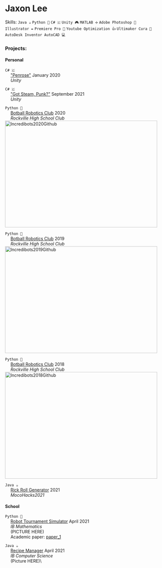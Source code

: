 # Jaxon Lee 
Skills: `Java ☕` `Python 🐍` `C# 🇨` `Unity 🎮` `MATLAB ➗` `Adobe Photoshop 🎨` `Illustrator ✒️` `Premiere Pro 🎥` `Youtube Optimization 👍` `Ultimaker Cura 📃` `AutoDesk Inventor AutoCAD 💻`


### Projects:
#### **Personal**
`C# 🇨`\
&emsp; ["Penrose"]() January 2020\
&emsp; _Unity_

`C# 🇨`\
&emsp; ["Got Steam, Punk?"]() September 2021\
&emsp; _Unity_

`Python 🐍`\
&emsp; [Botball Robotics Club]() 2020\
&emsp; _Rockville High School Club_\
<img src="https://user-images.githubusercontent.com/32310846/134784234-8ce1f6f0-4225-48c6-9161-43a2c53c2c79.JPG" alt="Incredibots2020Github" width="500" height="350">


`Python 🐍`\
&emsp; [Botball Robotics Club]() 2019\
&emsp; _Rockville High School Club_\
<img src="https://user-images.githubusercontent.com/32310846/134784231-87d0bd8d-85a0-46d2-8126-e10f31dad41f.jpg" alt="Incredibots2019Github" width="500" height="350">

`Python 🐍`\
&emsp; [Botball Robotics Club]() 2018\
&emsp; _Rockville High School Club_\
<img src="https://user-images.githubusercontent.com/32310846/134784229-d74531bf-9e21-473e-97bd-5903eda6fd7e.JPG" alt="Incredibots2018Github" width="500" height="350">

`Java ☕`\
&emsp; [Rick Roll Generator]() 2021\
&emsp; _MocoHacks2021_

#### **School**
`Python 🐍`\
&emsp; [Robot Tournament Simulator](https://github.com/Gidntsquia/math_IA) April 2021 \
&emsp; _IB Mathematics_\
&emsp; (PICTURE HERE)\
&emsp; Academic paper: [paper_1]()

`Java ☕`\
&emsp; [Recipe Manager]() April 2021 \
&emsp; _IB Computer Science_ \
&emsp; (Picture HERE)\
